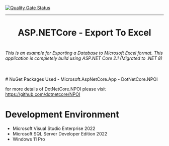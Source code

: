   [![Quality Gate Status](https://sonarcloud.io/api/project_badges/measure?project=arunreghunath_ASP.NETCore-ExportToExcel&metric=alert_status)](https://sonarcloud.io/summary/new_code?id=arunreghunath_ASP.NETCore-ExportToExcel)
<hr/>
<p align="center">
<h1 align="center">ASP.NETCore - Export To Excel<h1>
<h6>This is an example for Exporting a Database to Microsoft Excel format.
  This application is completely build using ASP.NET Core 2.1 (Migrated to .NET 8)</h6>
</p>
<br>
# NuGet Packages Used
- Microsoft.AspNetCore.App
- DotNetCore.NPOI 

for more details of DotNetCore.NPOI please visit https://github.com/dotnetcore/NPOI

# Development Environment
- Microsoft Visual Studio Enterprise 2022
- Microsoft SQL Server Developer Edition 2022
- Windows 11 Pro


